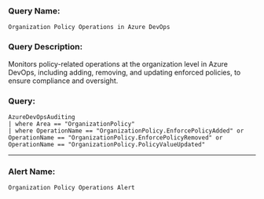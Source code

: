 ### Query Name:  
`Organization Policy Operations in Azure DevOps`

### Query Description:  
Monitors policy-related operations at the organization level in Azure DevOps, including adding, removing, and updating enforced policies, to ensure compliance and oversight.

### Query:  
```kql
AzureDevOpsAuditing
| where Area == "OrganizationPolicy"
| where OperationName == "OrganizationPolicy.EnforcePolicyAdded" or OperationName == "OrganizationPolicy.EnforcePolicyRemoved" or OperationName == "OrganizationPolicy.PolicyValueUpdated"
```

---

### Alert Name:  
`Organization Policy Operations Alert`